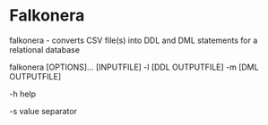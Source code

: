 Falkonera
=========
falkonera - converts CSV file(s) into DDL and DML statements for a relational database

falkonera [OPTIONS]... [INPUTFILE] -l [DDL OUTPUTFILE] -m [DML OUTPUTFILE]

-h help

-s value separator
